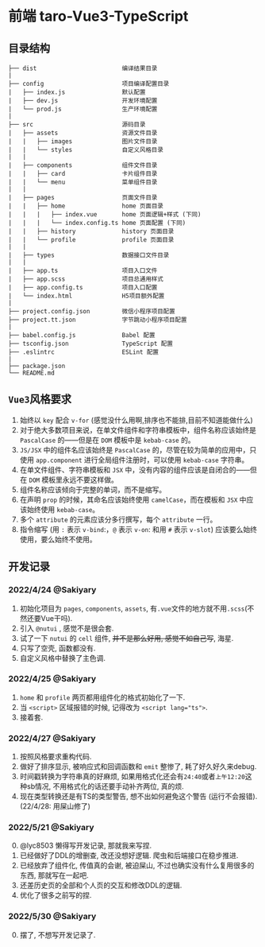 # 前端 taro-Vue3-TypeScript

## 目录结构

```
├── dist                        编译结果目录
|
├── config                      项目编译配置目录
|   ├── index.js                默认配置
|   ├── dev.js                  开发环境配置
|   └── prod.js                 生产环境配置
|
├── src                         源码目录
|   ├── assets                  资源文件目录
|   |   ├── images              图片文件目录
|   |   └── styles              自定义风格目录
|   |
|   ├── components              组件文件目录
|   |   ├── card                卡片组件目录
|   |   └── menu                菜单组件目录
|   |
|   ├── pages                   页面文件目录
|   |   ├── home                home 页面目录
|   |   |   ├── index.vue       home 页面逻辑+样式 (下同)
|   |   |   └── index.config.ts home 页面配置 (下同)
|   |   ├── history             history 页面目录
|   |   └── profile             profile 页面目录
|   |
|   ├── types                   数据接口文件目录
|   |
|   ├── app.ts                  项目入口文件
|   ├── app.scss                项目总通用样式
|   ├── app.config.ts           项目入口配置
|   └── index.html              H5项目额外配置
|
├── project.config.json         微信小程序项目配置
├── project.tt.json             字节跳动小程序项目配置
|
├── babel.config.js             Babel 配置
├── tsconfig.json               TypeScript 配置
├── .eslintrc                   ESLint 配置
|
├── package.json
└── README.md                   
```

## `Vue3`风格要求

1. 始终以 `key` 配合 `v-for` (感觉没什么用啊,排序也不能排,目前不知道能做什么)
2. 对于绝大多数项目来说，在单文件组件和字符串模板中，组件名称应该始终是 `PascalCase` 的——但是在 `DOM` 模板中是 `kebab-case` 的。
3. `JS/JSX` 中的组件名应该始终是 `PascalCase` 的，尽管在较为简单的应用中，只使用 `app.component` 进行全局组件注册时，可以使用 `kebab-case` 字符串。
4. 在单文件组件、字符串模板和 `JSX` 中，没有内容的组件应该是自闭合的——但在 `DOM` 模板里永远不要这样做。
5. 组件名称应该倾向于完整的单词，而不是缩写。
6. 在声明 `prop` 的时候，其命名应该始终使用 `camelCase`，而在模板和 `JSX` 中应该始终使用 `kebab-case`。
7. 多个 `attribute` 的元素应该分多行撰写，每个 `attribute` 一行。
8. 指令缩写 (用 `:` 表示 `v-bind`:，`@` 表示 `v-on`: 和用 `#` 表示 `v-slot`) 应该要么始终使用，要么始终不使用。

## 开发记录

### 2022/4/24 @Sakiyary

1. 初始化项目为 `pages`, `components`, `assets`, 有`.vue`文件的地方就不用`.scss`(不然还要Vue干吗).
2. 引入 `@nutui` , 感觉不是很会套.
3. 试了一下 `nutui` 的 `cell` 组件, ~~并不是那么好用, 感觉不如自己写~~, 海星.
4. 只写了空壳, 函数都没有.
5. 自定义风格中替换了主色调.

### 2022/4/25 @Sakiyary

1. `home` 和 `profile` 两页都用组件化的格式初始化了一下.
2. 当 `<script>` 区域报错的时候, 记得改为 `<script lang="ts">`.
3. 接着套.

### 2022/4/27 @Sakiyary

1. 按照风格要求重构代码.
2. 做好了排序显示, 被响应式和回调函数和 `emit` 整惨了, 耗了好久好久来debug.
3. 时间戳转换为字符串真的好麻烦, 如果用格式化还会有`24:40`或者`上午12:20`这种sb情况, 不用格式化的话还要手动补齐两位, 真的烦.
4. 现在类型转换还是有TS的类型警告, 想不出如何避免这个警告 (运行不会报错). (22/4/28: 用屎山修了)

### 2022/5/21 @Sakiyary

0. @lyc8503 懒得写开发记录, 那就我来写捏.
1. 已经做好了DDL的增删查, 改还没想好逻辑. 爬虫和后端接口在稳步推进.
2. 已经放弃了组件化, 传值真的会谢, 被迫屎山, 不过也确实没有什么复用很多的东西, 那就写在一起吧.
3. 还差历史页的全部和个人页的交互和修改DDL的逻辑.
4. 优化了很多之前写的捏.

### 2022/5/30 @Sakiyary

0. 摆了, 不想写开发记录了.